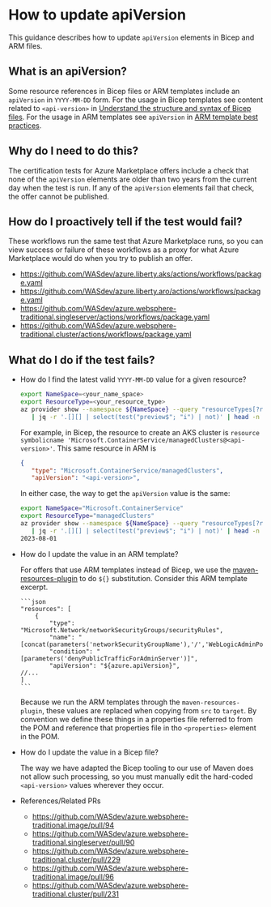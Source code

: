 <!-- Copyright (c) Microsoft Corporation. -->
<!-- Copyright (c) IBM Corporation. -->

# How to update apiVersion

This guidance describes how to update `apiVersion` elements in Bicep and ARM files.

## What is an apiVersion?

Some resource references in Bicep files or ARM templates include an `apiVersion` in `YYYY-MM-DD` form. For the usage in Bicep templates see content related to `<api-version>` in [Understand the structure and syntax of Bicep files](https://learn.microsoft.com/en-us/azure/azure-resource-manager/bicep/file#bicep-format). For the usage in ARM templates see `apiVersion` in [ARM template best practices](https://learn.microsoft.com/en-us/azure/azure-resource-manager/templates/best-practices#api-version).

## Why do I need to do this?

The certification tests for Azure Marketplace offers include a check that none of the `apiVersion` elements are older than two years from the current day when the test is run. If any of the `apiVersion` elements fail that check, the offer cannot be published.

## How do I proactively tell if the test would fail?

These workflows run the same test that Azure Marketplace runs, so you can view success or failure of these workflows as a proxy for what Azure Marketplace would do when you try to publish an offer.

* https://github.com/WASdev/azure.liberty.aks/actions/workflows/package.yaml
* https://github.com/WASdev/azure.liberty.aro/actions/workflows/package.yaml
* https://github.com/WASdev/azure.websphere-traditional.singleserver/actions/workflows/package.yaml
* https://github.com/WASdev/azure.websphere-traditional.cluster/actions/workflows/package.yaml

## What do I do if the test fails?

- How do I find the latest valid `YYYY-MM-DD` value for a given resource? 

   ```bash
   export NameSpace=<your_name_space>
   export ResourceType=<your_resource_type>
   az provider show --namespace ${NameSpace} --query "resourceTypes[?resourceType=='${ResourceType}'].apiVersions[:10]" \
      | jq -r '.[][] | select(test("preview$"; "i") | not)' | head -n 1
   ```
   
   For example, in Bicep, the resource to create an AKS cluster is `resource symbolicname 'Microsoft.ContainerService/managedClusters@<api-version>'`.  This same resource in ARM is 
   
   ```json
   {
      "type": "Microsoft.ContainerService/managedClusters",
      "apiVersion": "<api-version>",
   ```
   
   In either case, the way to get the `apiVersion` value is the same:
   
   ```bash
   export NameSpace="Microsoft.ContainerService"
   export ResourceType="managedClusters"
   az provider show --namespace ${NameSpace} --query "resourceTypes[?resourceType=='${ResourceType}'].apiVersions[:10]" \
      | jq -r '.[][] | select(test("preview$"; "i") | not)' | head -n 1
   2023-08-01
   ```
   
- How do I update the value in an ARM template?

   For offers that use ARM templates instead of Bicep, we use the [maven-resources-plugin](https://maven.apache.org/plugins/maven-resources-plugin/) to do `${}` substitution. Consider this ARM template excerpt.
   
      ```json
      "resources": [
          {
              "type": "Microsoft.Network/networkSecurityGroups/securityRules",
              "name": "[concat(parameters('networkSecurityGroupName'),'/','WebLogicAdminPortsDenied')]",
              "condition": "[parameters('denyPublicTrafficForAdminServer')]",
              "apiVersion": "${azure.apiVersion}",
      //...
      ]
      ```

    Because we run the ARM templates through the `maven-resources-plugin`, these values are replaced when copying from `src` to `target`. By convention we define these things in a properties file referred to from the POM and reference that properties file in tho `<properties>` element in the POM.
    
- How do I update the value in a Bicep file?

   The way we have adapted the Bicep tooling to our use of Maven does not allow such processing, so you must manually edit the hard-coded `<api-version>` values wherever they occur.

- References/Related PRs
    - https://github.com/WASdev/azure.websphere-traditional.image/pull/94
    - https://github.com/WASdev/azure.websphere-traditional.singleserver/pull/90
    - https://github.com/WASdev/azure.websphere-traditional.cluster/pull/229
    - https://github.com/WASdev/azure.websphere-traditional.image/pull/96
    - https://github.com/WASdev/azure.websphere-traditional.cluster/pull/231
